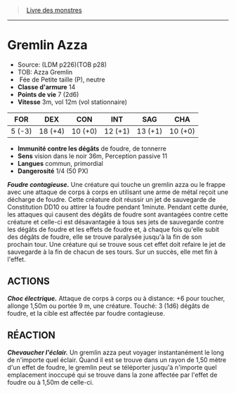 ﻿> [Livre des monstres](tome_of_beasts.md)

---

# Gremlin Azza

- Source: (LDM p226)(TOB p28)
- TOB: Azza Gremlin
-  Fée de Petite taille (P), neutre
- **Classe d'armure** 14
- **Points de vie** 7 (2d6)
- **Vitesse** 3m, vol 12m (vol stationnaire)

|FOR|DEX|CON|INT|SAG|CHA|
|---|---|---|---|---|---|
|5 (-3)|18 (+4)|10 (+0)|12 (+1)|13 (+1)|10 (+0)|

- **Immunité contre les dégâts** de foudre, de tonnerre
- **Sens** vision dans le noir 36m, Perception passive 11
- **Langues** commun, primordial
- **Dangerosité** 1/4 (50 PX)

**_Foudre contagieuse._** Une créature qui touche un gremlin azza ou le frappe avec une attaque de corps à corps en utilisant une arme de métal reçoit une décharge de foudre. Cette créature doit réussir un jet de sauvegarde de Constitution DD10 ou attirer la foudre pendant 1minute. Pendant cette durée, les attaques qui causent des dégâts de foudre sont avantagées contre cette créature et celle-ci est désavantagée à tous ses jets de sauvegarde contre les dégâts de foudre et les effets de foudre et, à chaque fois qu'elle subit des dégâts de foudre, elle se trouve paralysée jusqu'à la fin de son prochain tour. Une créature qui se trouve sous cet effet doit refaire le jet de sauvegarde à la fin de chacun de ses tours. Sur un succès, elle met fin à l'effet.

## ACTIONS

**_Choc électrique._** Attaque de corps à corps ou à distance: +6 pour toucher, allonge 1,50m ou portée 9 m, une créature. Touché: 3 (1d6) dégâts de foudre, et la cible est affectée par foudre contagieuse.

## RÉACTION

**_Chevaucher l'éclair._** Un gremlin azza peut voyager instantanément le long de n'importe quel éclair. Quand il est se trouve dans un rayon de 1,50 mètre d'un effet de foudre, le gremlin peut se téléporter jusqu'à n'importe quel emplacement inoccupé qui se trouve dans la zone affectée par l'effet de foudre ou à 1,50m de celle-ci.

